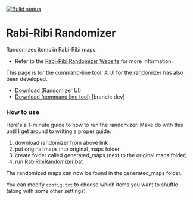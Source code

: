[![Build status](https://ci.appveyor.com/api/projects/status/wv15wfiegbymmyg3/branch/dev?svg=true)](https://ci.appveyor.com/project/wcko87/rabiribi-randomizer/branch/dev)

# Rabi-Ribi Randomizer
Randomizes items in Rabi-Ribi maps.
* Refer to the [Rabi-Ribi Randomizer Website](https://wcko87.github.io/rabiribi-randomizer/) for more information.

This page is for the command-line tool. A [UI for the randomizer](https://github.com/AzureHakua/rabiribi-randomizer-ui) has also been developed.
* [Download (Randomizer UI)](https://ci.appveyor.com/project/wcko87/rabiribi-randomizer-ui-rc94b/build/artifacts)
* [Download (command line tool)](https://ci.appveyor.com/project/wcko87/rabiribi-randomizer/build/artifacts?branch=dev) [branch: dev]

### How to use
Here's a 1-minute guide to how to run the randomizer. Make do with this until I get around to writing a proper guide.

1. download randomizer from above link
2. put original maps into original_maps folder
3. create folder called generated_maps (next to the original maps folder)
4. run RabiRibiRandomizer.bat

The randomized maps can now be found in the generated_maps folder.

You can modify `config.txt` to choose which items you want to shuffle (along with some other settings)
